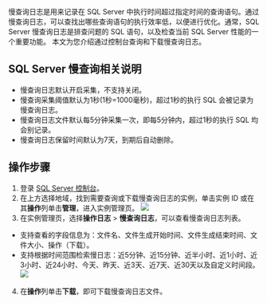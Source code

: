 慢查询日志是用来记录在 SQL Server 中执行时间超过指定时间的查询语句。通过慢查询日志，可以查找出哪些查询语句的执行效率低，以便进行优化。通常，SQL Server 慢查询日志是排查问题的 SQL 语句，以及检查当前 SQL Server 性能的一个重要功能。
本文为您介绍通过控制台查询和下载慢查询日志。

## SQL Server 慢查询相关说明
- 慢查询日志默认开启采集，不支持关闭。
- 慢查询采集阈值默认为1秒(1秒=1000毫秒)，超过1秒的执行 SQL 会被记录为慢查询日志。
- 慢查询日志文件默认每5分钟采集一次，即每5分钟内，超过1秒的执行 SQL 均会别记录。
- 慢查询日志保留时间默认为7天，到期后自动删除。

## 操作步骤
1. 登录 [SQL Server 控制台](https://console.cloud.tencent.com/sqlserver)。
2. 在上方选择地域，找到需要查询或下载慢查询日志的实例，单击实例 ID 或在其**操作**列单击**管理**，进入实例管理页。
![](https://qcloudimg.tencent-cloud.cn/raw/b25aeb5532333fb82bd0a7a717f77085.png)
3. 在实例管理页，选择**操作日志** > **慢查询日志**，可以查看慢查询日志列表。
 - 支持查看的字段信息为：文件名、文件生成开始时间、文件生成结束时间、文件大小、操作（下载）。
 - 支持根据时间范围检索慢日志：近5分钟、近15分钟、近半小时、近1小时、近3小时、近24小时、今天、昨天、近3天、近7天、近30天以及自定义时间段。
![](https://qcloudimg.tencent-cloud.cn/raw/4e83f9fd25cb075e6ac3b68222d8d4fe.png)
4. 在**操作**列单击**下载**，即可下载慢查询日志文件。
